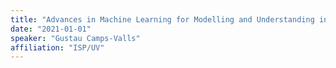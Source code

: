 ```yaml
---
title: "Advances in Machine Learning for Modelling and Understanding in Earth Sciences. Distinguished Lecture IEEE GRSS Italy"
date: "2021-01-01"
speaker: "Gustau Camps-Valls"
affiliation: "ISP/UV"
---
```

